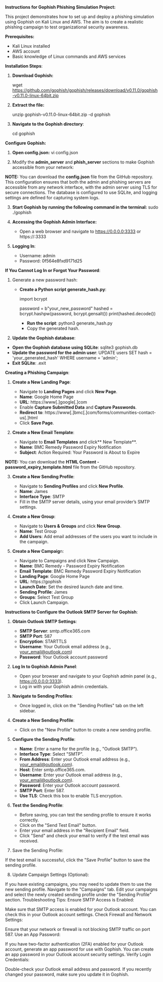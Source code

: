 **Instructions for Gophish Phishing Simulation Project:**

This project demonstrates how to set up and deploy a phishing simulation using Gophish on Kali Linux and AWS. The aim is to create a realistic phishing campaign to test organizational security awareness.

**Prerequisites:**

- Kali Linux installed
- AWS account
- Basic knowledge of Linux commands and AWS services

**Installation Steps**:

1. **Download Gophish:**

   wget https://github.com/gophish/gophish/releases/download/v0.11.0/gophish-v0.11.0-linux-64bit.zip

2. **Extract the file:**

   unzip gophish-v0.11.0-linux-64bit.zip -d gophish
  
3. **Navigate to the Gophish directory**:

   cd gophish

**Configure Gophish:**

1. **Open config.json:**  vi config.json

2. Modify the **admin_server** and **phish_server** sections to make Gophish accessible from your network:

**NOTE:** You can download the **config.json** file from the GitHub repository. This configuration ensures that both the admin and phishing servers are accessible from any network interface, with the admin server using TLS for secure connections. The database is configured to use SQLite, and logging settings are defined for capturing system logs. 

3. **Start Gophish by running the following command in the terminal:** sudo ./gophish

4. **Accessing the Gophish Admin Interface:**
   - Open a web browser and navigate to https://0.0.0.0:3333 or https://<Your-Kali-Linux-IP>:3333

5. **Logging In**:

   - Username: admin
   - Password:  0f564e8fxd9171d25

**If You Cannot Log In or Forgot Your Password**:

1. Generate a new password hash:

   - **Create a Python script generate_hash.py**:

      import bcrypt

      password = b"your_new_password"
      hashed = bcrypt.hashpw(password, bcrypt.gensalt())
      print(hashed.decode())

     - **Run the script**: python3 generate_hash.py
     - Copy the generated hash.
    
2. **Update the Gophish database**: 

- **Open the Gophish database using SQLite**: sqlite3 gophish.db
- **Update the password for the admin user**: UPDATE users SET hash = 'your_generated_hash' WHERE username = 'admin';
- **Exit SQLite**: .exit

**Creating a Phishing Campaign**:

1. **Create a New Landing Page**:
   
   - Navigate to **Landing Pages** and click **New Page**.
   - **Name**: Google Home Page
   - **URL**: https://www[.]google[.]com
   - Enable **Capture Submitted Data** and **Capture Passwords**.
   - **Redirect to**: https://www[.]bmc[.]com/forms/communities-contact-us[.]html
   - Click **Save Page**.

2. **Create a New Email Template**:

   - Navigate to **Email Templates** and click** New Template**.
   - **Name**: BMC Remedy Password Expiry Notification
   - **Subject**: Action Required: Your Password is About to Expire

**NOTE:** You can download the **HTML Content - password_expiry_template.html** file from the GitHub repository.

3. **Create a New Sending Profile**:

   - Navigate to **Sending Profiles** and click **New Profile**.
   - **Name**: James
   - **Interface Type**: SMTP
   - Fill in the SMTP server details, using your email provider’s SMTP settings.

4. **Create a New Group**:

   - Navigate to **Users & Groups** and click **New Group**.
   - **Name**: Test Group
   - **Add Users**: Add email addresses of the users you want to include in the campaign.

5. **Create a New Campaig**n:

   - Navigate to Campaigns and click New Campaign.
   - **Name**: BMC Remedy - Password Expiry Notification
   - **Email Template**: BMC Remedy Password Expiry Notification
   - **Landing Page**: Google Home Page
   - **URL**: https://gophish
   - **Launch Date**: Set the desired launch date and time.
   - **Sending Profile**: James
   - **Groups**: Select Test Group
   - Click Launch Campaign.

**Instructions to Configure the Outlook SMTP Server for Gophish**:

1. **Obtain Outlook SMTP Settings**:

   - **SMTP Server**: smtp.office365.com
   - **SMTP Port**: 587
   - **Encryption**: STARTTLS
   - **Username**: Your Outlook email address (e.g., your_email@outlook.com)
   - **Password**: Your Outlook account password
   
2. **Log In to Gophish Admin Panel**:

   - Open your browser and navigate to your Gophish admin panel (e.g., https://0.0.0.0:3333).
   - Log in with your Gophish admin credentials.

3. **Navigate to Sending Profiles**:

   - Once logged in, click on the "Sending Profiles" tab on the left sidebar.

4. **Create a New Sending Profile**:

   - Click on the "New Profile" button to create a new sending profile.

5. **Configure the Sending Profile**:

   - **Name**: Enter a name for the profile (e.g., "Outlook SMTP").
   - **Interface Type**: Select "SMTP".
   - **From Address**: Enter your Outlook email address (e.g., your_email@outlook.com).
   - **Host**: Enter smtp.office365.com.
   - **Username**: Enter your Outlook email address (e.g., your_email@outlook.com).
   - **Password**: Enter your Outlook account password.
   - **SMTP Port**: Enter 587.
   - **Use TLS**: Check this box to enable TLS encryption.

6. **Test the Sending Profile**:

   - Before saving, you can test the sending profile to ensure it works correctly.
   - Click on the "Send Test Email" button.
   - Enter your email address in the "Recipient Email" field.
   - Click "Send" and check your email to verify if the test email was received.

7. Save the Sending Profile:

If the test email is successful, click the "Save Profile" button to save the sending profile.

8. Update Campaign Settings (Optional):

If you have existing campaigns, you may need to update them to use the new sending profile.
Navigate to the "Campaigns" tab.
Edit your campaigns and select the newly created sending profile under the "Sending Profile" section.
Troubleshooting Tips:
Ensure SMTP Access is Enabled:

Make sure that SMTP access is enabled for your Outlook account. You can check this in your Outlook account settings.
Check Firewall and Network Settings:

Ensure that your network or firewall is not blocking SMTP traffic on port 587.
Use an App Password:

If you have two-factor authentication (2FA) enabled for your Outlook account, generate an app password for use with Gophish. You can create an app password in your Outlook account security settings.
Verify Login Credentials:

Double-check your Outlook email address and password. If you recently changed your password, make sure you update it in Gophish.
